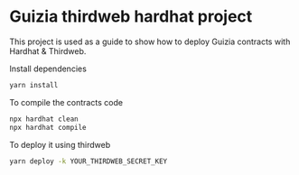# Guizia thirdweb hardhat project

This project is used as a guide to show how to deploy Guizia contracts with Hardhat & Thirdweb.

Install dependencies

```bash
yarn install
```

To compile the contracts code

```bash
npx hardhat clean
npx hardhat compile
```

To deploy it using thirdweb

```bash
yarn deploy -k YOUR_THIRDWEB_SECRET_KEY
```
